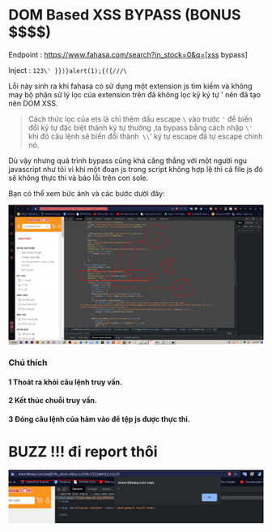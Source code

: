 # DOM Based XSS BYPASS (BONUS \$$$$)

Endpoint : https://www.fahasa.com/search?in_stock=0&q=[xss bypass]

Inject : ```123\' }})}alert(1);{({///\```

Lỗi này sinh ra khi fahasa có sử dụng một extension js tìm kiếm và không may bộ phận sử lý lọc của extension trên đã không lọc kỹ ký tự ' nên đã tạo nên DOM XSS.

> Cách thức lọc của ets là chỉ thêm dấu escape `\` vào trước `'` để biến đổi ký tự đặc biệt thành ký tự thường ,ta bypass bằng cách nhập ```\'``` khi đó câu lệnh sẽ biến đổi thành` \\`' ký tự escape đã tự escape chính nó.

Dù vậy nhưng quá trình bypass cũng khá căng thẳng với một người ngu javascript như tôi vì khi một đoạn js trong script không hợp lệ thì cả file js đó sẽ không thực thi và báo lỗi trên con sole.


Bạn có thể xem bức ảnh và các bước dười đây:

![](https://github.com/VHAE04/Report_web_security_vulnerabilities/blob/main/fahasa/image/bypass.png?raw=true)

### Chú thích

#### 1 Thoát ra khỏi câu lệnh truy vấn.
#### 2 Kết thúc chuỗi truy vấn.
#### 3 Đóng câu lệnh của hàm vào để tệp js được thực thi.

# BUZZ !!! đi report thôi

![](https://github.com/VHAE04/Report_web_security_vulnerabilities/blob/main/fahasa/image/alert.png?raw=true)

